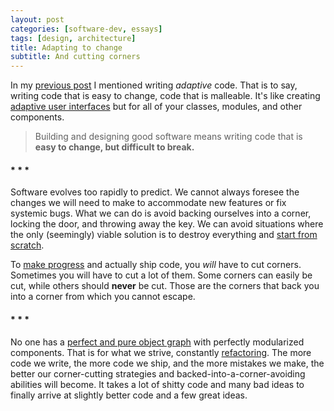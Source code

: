 ```yaml
---
layout: post
categories: [software-dev, essays]
tags: [design, architecture]
title: Adapting to change
subtitle: And cutting corners
---
```


In my [previous post](/refactoring-singletons-in-swift/) I mentioned writing *adaptive* code. That is to say, writing code that is easy to change, code that is malleable. It's like creating [adaptive user interfaces](/adaptive-user-interfaces/) but for all of your classes, modules, and other components.

<!--excerpt-->

> Building and designing good software means writing code that is **easy to change, but difficult to break.**

<h4 class="text-center">* * *</h4>

Software evolves too rapidly to predict. We cannot always foresee the changes we will need to make to accommodate new features or fix systemic bugs. What we can do is avoid backing ourselves into a corner, locking the door, and throwing away the key. We can avoid situations where the only (seemingly) viable solution is to destroy everything and [start from scratch](https://www.joelonsoftware.com/2000/04/06/things-you-should-never-do-part-i/).

To [make progress](http://robnapier.net/refactoring) and actually ship code, you *will* have to cut corners. Sometimes you will have to cut a lot of them. Some corners can easily be cut, while others should **never** be cut. Those are the corners that back you into a corner from which you cannot escape.

<h4 class="text-center">* * *</h4>

No one has a [perfect and pure object graph](https://twitter.com/sqlabs/status/789127047922774016) with perfectly modularized components. That is for what we strive, constantly [refactoring](https://martinfowler.com/books/refactoring.html). The more code we write, the more code we ship, and the more mistakes we make, the better our corner-cutting strategies and backed-into-a-corner-avoiding abilities will become. It takes a lot of shitty code and many bad ideas to finally arrive at slightly better code and a few great ideas.
